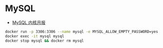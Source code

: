 # MySQL

* [MySQL 内核月报](http://mysql.taobao.org/monthly/)

```bash
docker run -p 3306:3306 --name mysql -e MYSQL_ALLOW_EMPTY_PASSWORD=yes -e MYSQL_DATABASE=test -d mysql
docker exec -it mysql mysql
docker stop mysql && docker rm mysql
```
